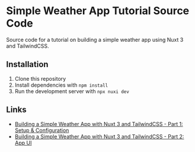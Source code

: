 # Simple Weather App Tutorial Source Code

Source code for a tutorial on building a simple weather app using Nuxt 3 and TailwindCSS.

## Installation

1. Clone this repository
2. Install dependencies with `npm install`
3. Run the development server with `npx nuxi dev`

## Links

- [Building a Simple Weather App with Nuxt 3 and TailwindCSS - Part 1: Setup & Configuration](https://vnkmax.com/blog/building-simple-weather-app-nuxt-3-tailwindcss-part-1)
- [Building a Simple Weather App with Nuxt 3 and TailwindCSS - Part 2: App UI](https://vnkmax.com/blog/building-simple-weather-app-nuxt-3-tailwindcss-part-2)

